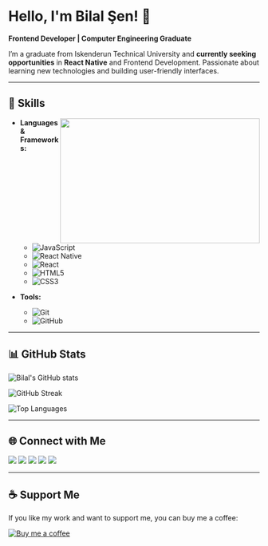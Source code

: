 # Hello, I'm Bilal Şen! 👋

**Frontend Developer | Computer Engineering Graduate**

I’m a graduate from Iskenderun Technical University and **currently seeking opportunities** in **React Native** and Frontend Development. Passionate about learning new technologies and building user-friendly interfaces.

---

## 🚀 Skills
<img src="https://i.giphy.com/media/v1.Y2lkPTc5MGI3NjExcTVibjFzenFoMzRsMXM1dnJ0NzFvYWN3eWdoNzNobWlxczJncHVsMSZlcD12MV9pbnRlcm5hbF9naWZfYnlfaWQmY3Q9Zw/l0HU8V1CHKTUFtuFO/giphy.gif" align="right" width="400" height="250">

- **Languages & Frameworks:**
  - ![JavaScript](https://img.shields.io/badge/JavaScript-323330?style=for-the-badge&logo=javascript&logoColor=F7DF1E)
  - ![React Native](https://img.shields.io/badge/React%20Native-20232A?style=for-the-badge&logo=react&logoColor=61DAFB)
  - ![React](https://img.shields.io/badge/React-20232A?style=for-the-badge&logo=react&logoColor=61DAFB)
  - ![HTML5](https://img.shields.io/badge/HTML5-E34F26?style=for-the-badge&logo=html5&logoColor=white)
  - ![CSS3](https://img.shields.io/badge/CSS3-1572B6?style=for-the-badge&logo=css3&logoColor=white)
  
- **Tools:**
  - ![Git](https://img.shields.io/badge/Git-F05032?style=for-the-badge&logo=git&logoColor=white)
  - ![GitHub](https://img.shields.io/badge/GitHub-181717?style=for-the-badge&logo=github&logoColor=white)

---

## 📊 GitHub Stats

![Bilal's GitHub stats](https://github-readme-stats.vercel.app/api?username=bilalseen&show_icons=true&theme=react&hide_border=true&bg_color=0D1117&title_color=61DAFB&icon_color=F8D866)

![GitHub Streak](https://github-readme-streak-stats.herokuapp.com/?user=bilalseen&theme=react&hide_border=true&background=0D1117&stroke=61DAFB&ring=61DAFB&fire=F8D866)

![Top Languages](https://github-readme-stats.vercel.app/api/top-langs/?username=bilalseen&layout=compact&theme=react&hide_border=true&bg_color=0D1117&title_color=61DAFB&icon_color=F8D866)

---

## 🌐 Connect with Me

<p align="left">
<a href="https://www.github.com/bilalseen" target="_blank" rel="noopener noreferrer"><img src="https://img.shields.io/badge/GitHub-181717?style=for-the-badge&logo=github&logoColor=white" /></a>
<a href="https://www.linkedin.com/in/bilalseen" target="_blank" rel="noopener noreferrer"><img src="https://img.shields.io/badge/LinkedIn-0077B5?style=for-the-badge&logo=linkedin&logoColor=white" /></a>
<a href="http://www.instagram.com/bilalseen_" target="_blank" rel="noopener noreferrer"><img src="https://img.shields.io/badge/Instagram-E4405F?style=for-the-badge&logo=instagram&logoColor=white" /></a>
<a href="https://www.x.com/bilalsen2010" target="_blank" rel="noopener noreferrer"><img src="https://img.shields.io/badge/Twitter-1DA1F2?style=for-the-badge&logo=twitter&logoColor=white" /></a>
<a href="https://bilalsen.me" target="_blank" rel="noopener noreferrer"><img src="https://img.shields.io/badge/Website-000000?style=for-the-badge&logo=google-chrome&logoColor=white" /></a>
</p>

---

## ☕ Support Me

If you like my work and want to support me, you can buy me a coffee:

[![Buy me a coffee](https://cdn.buymeacoffee.com/buttons/v2/default-yellow.png)](https://www.buymeacoffee.com/bilalsen)
